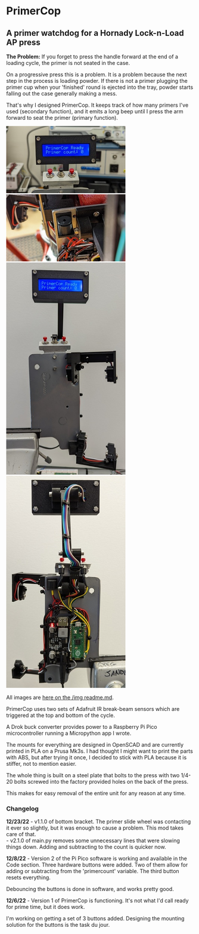 # PrimerCop

## A primer watchdog for a Hornady Lock-n-Load AP press

**The Problem:** If you forget to press the handle forward at the end of a loading cycle, 
the primer is not seated in the case.  

On a progressive press this is a problem.
It is a problem because the next step in the process is loading powder.  If there is not a primer plugging the primer cup when your 'finished' round is ejected into the tray, powder starts falling out the case generally making a mess.

That's why I designed PrimerCop.  It keeps track of how many primers I've used (secondary function), and it emits a long beep until I press the arm forward to seat the primer (primary function).

[![PrimerCop display](./img/pc_display-vs.jpg "Introducing PrimerCop.")](./img/pc_display-s.jpg)
[![Closeup of the buzzer mount](./img/buzzer_mount-vs.jpg "Closeup of the buzzer mount.")](./img/buzzer_mount-s.jpg)
[![portrait front](./img/pc_port_front-vs.jpg "Version 1.5 portrait.")](./img/pc_port_front-s.jpg)
[![portrait back](./img/pc_port_back-vs.jpg "Version 1.5 portrait.")](./img/pc_port_back-s.jpg)

All images are [here on the /img readme.md](./img/readme.md).

PrimerCop uses two sets of Adafruit IR break-beam sensors which are triggered at the top and bottom of the cycle.

A Drok buck converter provides power to a Raspberry Pi Pico microcontroller running a Micropython app I wrote.

The mounts for everything are designed in OpenSCAD and are currently printed in PLA on a Prusa Mk3s.  I had thought I might want to print the parts with ABS, but after trying it once, I decided to stick with PLA because it is stiffer, not to mention easier.

The whole thing is built on a steel plate that bolts to the press with two 1/4-20 bolts screwed into the factory provided holes on the back of the press.

This makes for easy removal of the entire unit for any reason at any time.

### Changelog
**12/23/22** - v1.1.0 of bottom bracket.  The primer slide wheel was contacting it ever so slightly, but it was enough to cause a problem. This mod takes care of that.</br>
             - v2.1.0 of main.py removes some unnecessary lines that were slowing things down.  Adding and subtracting to the count is quicker now.

**12/8/22** - Version 2 of the Pi Pico software is working and available in the Code
section.  Three hardware buttons were added. Two of them allow for adding or subtracting from the 'primercount' variable.  The third button resets everything.

Debouncing the buttons is done in software, and works pretty good.

**12/6/22** - Version 1 of PrimerCop is functioning.  It's not what I'd call ready
for prime time, but it does work.

I'm working on getting a set of 3 buttons added.  Designing the mounting
solution for the buttons is the task du jour.
